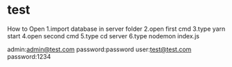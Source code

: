 # test
How to Open
1.import database in server folder
2.open first cmd
3.type yarn start
4.open second cmd
5.type cd server
6.type nodemon index.js

admin:admin@test.com password:password
user:test@test.com password:1234
